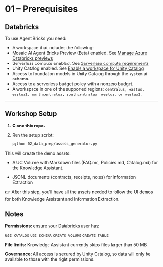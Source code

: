 # 01 – Prerequisites

## Databricks

To use Agent Bricks you need:
- A workspace that includes the following:
- Mosaic AI Agent Bricks Preview (Beta) enabled. See [Manage Azure Databricks previews](https://learn.microsoft.com/en-us/azure/databricks/admin/workspace-settings/manage-previews)
- Serverless compute enabled. See [Serverless compute requirements](https://learn.microsoft.com/en-us/azure/databricks/compute/serverless/#requirements)
- Unity Catalog enabled. See [Enable a workspace for Unity Catalog](https://learn.microsoft.com/en-us/azure/databricks/data-governance/unity-catalog/enable-workspaces)
- Access to foundation models in Unity Catalog through the `system`.ai schema.
- Access to a serverless budget policy with a nonzero budget.
- A workspace in one of the supported regions: `centralus, eastus, eastus2, northcentralus, southcentralus. westus, or westus2`.

---

## Workshop Setup

1. **Clone this repo.**  
2. Run the setup script:  

   ```bash
   python 02_data_prep/assets_generator.py

This will create the demo assets:

- A UC Volume with Markdown files (FAQ.md, Policies.md, Catalog.md) for the Knowledge Assistant.

- JSONL documents (contracts, receipts, notes) for Information Extraction.

👉 After this step, you’ll have all the assets needed to follow the UI demos for both Knowledge Assistant and Information Extraction.

## Notes

**Permissions:** ensure your Databricks user has:

`USE CATALOG`
`USE SCHEMA`
`CREATE VOLUME`
`CREATE TABLE`

**File limits:** Knowledge Assistant currently skips files larger than 50 MB.

**Governance:** All access is secured by Unity Catalog, so data will only be available to those with the right permissions.
